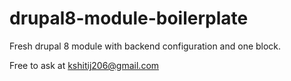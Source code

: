 # drupal8-module-boilerplate

Fresh drupal 8 module with backend configuration and one block.

Free to ask at kshitij206@gmail.com

